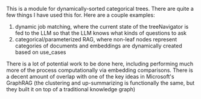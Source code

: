 This is a module for dynamically-sorted categorical trees. There are quite a few things I have used this for. Here are a couple examples:
1. dynamic job matching, where the current state of the treeNavigator is fed to the LLM so that the LLM knows what kinds of questions to ask
2. categorical/parameterized RAG, where non-leaf nodes represent categories of documents and embeddings are dynamically created based on use_cases

There is a lot of potential work to be done here, including performing much more of the process computationally via embedding comparisons.
There is a decent amount of overlap with one of the key ideas in Microsoft's GraphRAG (the clustering and up-summarizing is functionally the same, but they built it on top of a traditional knowledge graph)